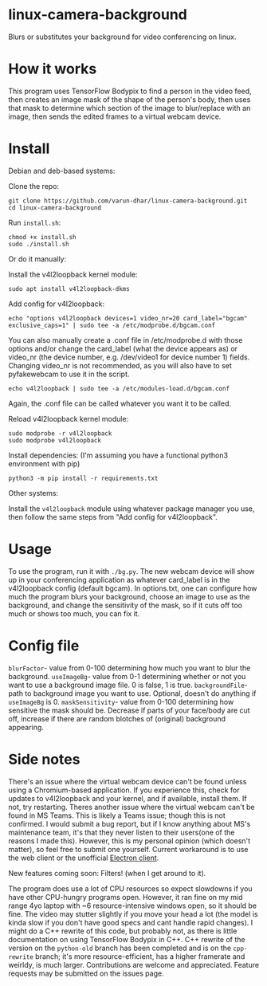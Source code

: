 # linux-camera-background
Blurs or substitutes your background for video conferencing on linux. 

# How it works
This program uses TensorFlow Bodypix to find a person in the video feed, then creates an image mask of the shape of the person's body, then uses that mask to determine which section of the image to blur/replace with an image, then sends the edited frames to a virtual webcam device.

# Install
Debian and deb-based systems:

Clone the repo:
```
git clone https://github.com/varun-dhar/linux-camera-background.git
cd linux-camera-background
```

Run `install.sh`:
```
chmod +x install.sh
sudo ./install.sh
```
Or do it manually:

Install the v4l2loopback kernel module:
```
sudo apt install v4l2loopback-dkms
```
Add config for v4l2loopback:
```
echo "options v4l2loopback devices=1 video_nr=20 card_label="bgcam" exclusive_caps=1" | sudo tee -a /etc/modprobe.d/bgcam.conf
```
You can also manually create a .conf file in /etc/modprobe.d with those options and/or change the card_label (what the device appears as) or video_nr (the device number, e.g. /dev/video1 for device number 1) fields. Changing video_nr is not recommended, as you will also have to set pyfakewebcam to use it in the script. 

```
echo v4l2loopback | sudo tee -a /etc/modules-load.d/bgcam.conf
```
Again, the .conf file can be called whatever you want it to be called.

Reload v4l2loopback kernel module:
```
sudo modprobe -r v4l2loopback
sudo modprobe v4l2loopback
```
Install dependencies:
(I'm assuming you have a functional python3 environment with pip)
```
python3 -m pip install -r requirements.txt
```

Other systems:

Install the `v4l2loopback` module using whatever package manager you use, then follow the same steps from "Add config for v4l2loopback".

# Usage
To use the program, run it with `./bg.py`. The new webcam device will show up in your conferencing application as whatever card_label is in the v4l2loopback config (default bgcam). In options.txt, one can configure how much the program blurs your background, choose an image to use as the background, and change the sensitivity of the mask, so if it cuts off too much or shows too much, you can fix it.

# Config file
`blurFactor`- value from 0-100 determining how much you want to blur the background.
`useImageBg`- value from 0-1 determining whether or not you want to use a background image file. 0 is false, 1 is true.
`backgroundFile`- path to background image you want to use. Optional, doesn't do anything if `useImageBg` is 0.
`maskSensitivity`- value from 0-100 determining how sensitive the mask should be. Decrease if parts of your face/body are cut off, increase if there are random blotches of (original) background appearing.

# Side notes
There's an issue where the virtual webcam device can't be found unless using a Chromium-based application. If you experience this, check for updates to v4l2loopback and your kernel, and if available, install them. If not, try restarting. Theres another issue where the virtual webcam can't be found in MS Teams. This is likely a Teams issue; though this is not confirmed. I would submit a bug report, but if I know anything about MS's maintenance team, it's that they never listen to their users(one of the reasons I made this). However, this is my personal opinion (which doesn't matter), so feel free to submit one yourself. Current workaround is to use the web client or the unofficial [Electron client](https://github.com/IsmaelMartinez/teams-for-linux).

New features coming soon: Filters! (when I get around to it).

The program does use a lot of CPU resources so expect slowdowns if you have other CPU-hungry programs open. However, it ran fine on my mid range 4yo laptop with ~6 resource-intensive windows open, so it should be fine. The video may stutter slightly if you move your head a lot (the model is kinda slow if you don't have good specs and cant handle rapid changes). I might do a C++ rewrite of this code, but probably not, as there is little documentation on using TensorFlow Bodypix in C++. C++ rewrite of the version on the `python-old` branch has been completed and is on the `cpp-rewrite` branch; it's more resource-efficient, has a higher framerate and weirldy, is much larger. Contributions are welcome and appreciated. Feature requests may be submitted on the issues page. 
